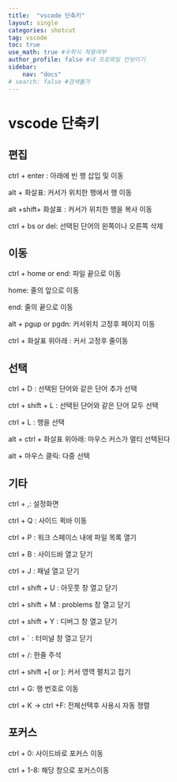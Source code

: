 ```yaml
---
title:  "vscode 단축키"
layout: single
categories: shotcut
tag: vscode
toc: true
use_math: true #수학식 적용여부
author_profile: false #내 프로파일 안보이기
sidebar:
    nav: "docs" 
# search: false #검색불가
---
```

# vscode 단축키
## 편집
ctrl + enter :
아래에 빈 행 삽입 및 이동

alt + 화살표:
커서가 위치한 행에서 행 이동

alt +shift+ 화살표 :
커서가 위치한 행을 복사 이동

ctrl + bs or del:
선택된 단어의 왼쪽이나 오른쪽 삭제
## 이동
ctrl + home or end:
파일 끝으로 이동

home:
줄의 앞으로 이동

end:
줄의 끝으로 이동

alt + pgup or pgdn:
커서위치 고정후 페이지 이동

ctrl + 화살표 위아래 :
커서 고정후 줄이동
## 선택
ctrl + D :
선택된 단어와 같은 단어 추가 선택

ctrl + shift + L :
선택된 단어와 같은 단어 모두 선택

ctrl + L :
행을 선택

alt + ctrl + 화살표 위아래:
마우스 커스가 멀티 선택된다

alt + 마우스 클릭:
다중 선택
## 기타
ctrl + ,:
설정화면

ctrl + Q :
사이드 퀵바 이동

ctrl + P :
워크 스페이스 내에 파일 목록 열기

ctrl + B :
사이드바 열고 닫기

ctrl + J :
패널 열고 닫기

ctrl + shift + U :
아웃풋 창 열고 닫기

ctrl + shift + M :
problems 창 열고 닫기

ctrl + shift + Y :
디버그 창 열고 닫기

ctrl + ` :
터미널 창 열고 닫기

ctrl + /:
한줄 주석

ctrl + shift +[ or ]:
커서 영역 펼치고 접기

ctrl + G:
행 번호로 이동

ctrl + K -> ctrl +F:
전체선택후 사용시 자동 졍렬
## 포커스
ctrl + 0:
사이드바로 포커스 이동

ctrl + 1-8:
해당 창으로 포커스이동